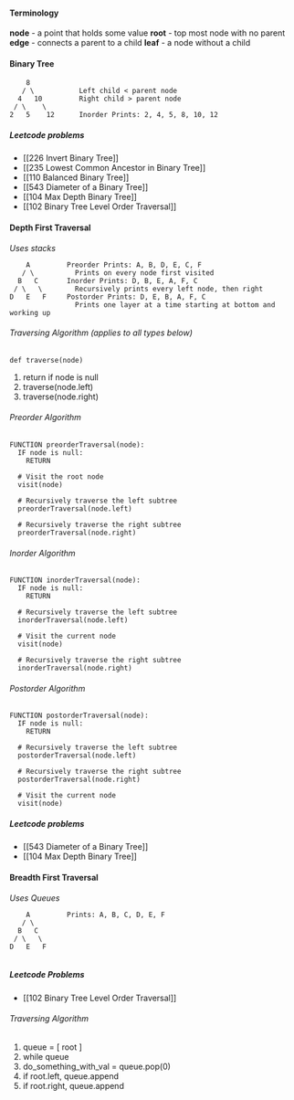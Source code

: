 #### Terminology

**node** - a point that holds some value
**root** - top most node with no parent
**edge** - connects a parent to a child
**leaf** - a node without a child

#### Binary Tree

```
    8         
   / \           Left child < parent node
  4   10         Right child > parent node
 / \    \        
2   5    12      Inorder Prints: 2, 4, 5, 8, 10, 12
```

 ##### Leetcode problems
* [[226 Invert Binary Tree]]
* [[235 Lowest Common Ancestor in Binary Tree]]
* [[110 Balanced Binary Tree]]
* [[543 Diameter of a Binary Tree]]
* [[104 Max Depth Binary Tree]]
* [[102 Binary Tree Level Order Traversal]]
#### Depth First Traversal

*Uses stacks*

```
    A         Preorder Prints: A, B, D, E, C, F
   / \          Prints on every node first visited
  B   C       Inorder Prints: D, B, E, A, F, C
 / \   \        Recursively prints every left node, then right
D   E   F     Postorder Prints: D, E, B, A, F, C
                Prints one layer at a time starting at bottom and working up 
```

###### Traversing Algorithm (applies to all types below)

`def traverse(node)`

1. return if node is null
2. traverse(node.left)
3. traverse(node.right)


###### Preorder Algorithm

```
FUNCTION preorderTraversal(node):
  IF node is null:
    RETURN
  
  # Visit the root node
  visit(node)
  
  # Recursively traverse the left subtree
  preorderTraversal(node.left)
  
  # Recursively traverse the right subtree
  preorderTraversal(node.right)
```

###### Inorder Algorithm

```
FUNCTION inorderTraversal(node):
  IF node is null:
    RETURN
  
  # Recursively traverse the left subtree
  inorderTraversal(node.left)
  
  # Visit the current node
  visit(node)
  
  # Recursively traverse the right subtree
  inorderTraversal(node.right)
```

###### Postorder Algorithm

```
FUNCTION postorderTraversal(node):
  IF node is null:
    RETURN
  
  # Recursively traverse the left subtree
  postorderTraversal(node.left)
  
  # Recursively traverse the right subtree
  postorderTraversal(node.right)
  
  # Visit the current node
  visit(node)
```

##### Leetcode problems

* [[543 Diameter of a Binary Tree]]
* [[104 Max Depth Binary Tree]]

#### Breadth First Traversal

*Uses Queues*

```
    A         Prints: A, B, C, D, E, F
   / \          
  B   C       
 / \   \        
D   E   F     
                
```

##### Leetcode Problems

* [[102 Binary Tree Level Order Traversal]]
###### Traversing Algorithm 

1. queue = [ root ]
2. while queue
3. do_something_with_val = queue.pop(0)
4. if root.left, queue.append
5. if root.right, queue.append